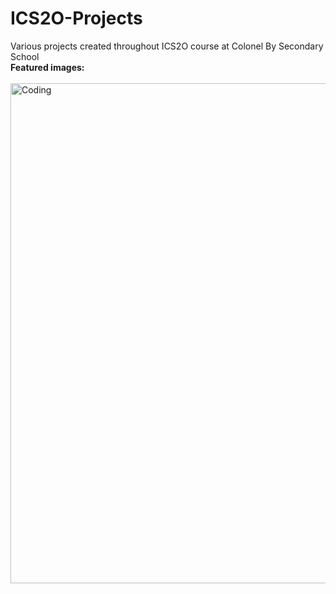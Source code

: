 # ICS2O-Projects
Various projects created throughout ICS2O course at Colonel By Secondary School
<br>
**Featured images:**
<br><br>
<img align="left" alt="Coding" width="800" src="https://i.ibb.co/xhwTzWd/Magic-8-ball.png">
